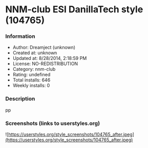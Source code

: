 # NNM-club ESI DanillaTech style (104765)

### Information
- Author: Dreamject (unknown)
- Created at: unknown
- Updated at: 8/28/2014, 2:18:59 PM
- License: NO-REDISTRIBUTION
- Category: nnm-club
- Rating: undefined
- Total installs: 646
- Weekly installs: 0


### Description
pp


### Screenshots (links to userstyles.org)
![https://userstyles.org/style_screenshots/104765_after.jpeg](https://userstyles.org/style_screenshots/104765_after.jpeg)


